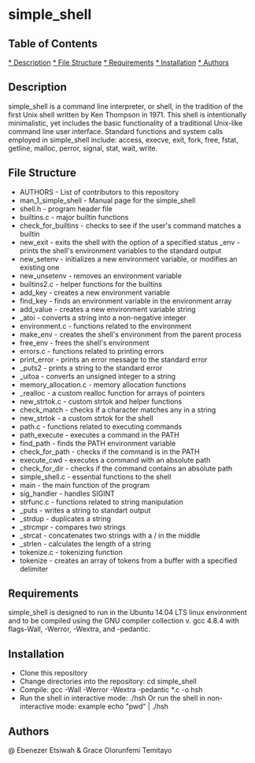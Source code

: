 # simple_shell
## Table of Contents
[* Description](https://github.com/Eben-123/simple_shell)
[* File Structure](https://github.com/Eben-123/simple_shell)
[* Requirements](https://github.com/Eben-123/simple_shell)
[* Installation](https://github.com/Eben-123/simple_shell)
[* Authors](https://github.com/Eben-123/simple_shell)

## Description
simple_shell is a command line interpreter, or shell, in the tradition of the first Unix shell written by Ken Thompson in 1971. This shell is intentionally minimalistic, yet includes the basic functionality of a traditional Unix-like command line user interface. Standard functions and system calls employed in simple_shell include: access, execve, exit, fork, free, fstat, getline, malloc, perror, signal, stat, wait, write.
## File Structure

* AUTHORS - List of contributors to this repository
* man_1_simple_shell - Manual page for the simple_shell
* shell.h - program header file
* builtins.c - major builtin functions
* check_for_builtins - checks to see if the user's command matches a builtin
* new_exit - exits the shell with the option of a specified status
_env - prints the shell's environment variables to the standard output
* new_setenv - initializes a new environment variable, or modifies an existing one
* new_unsetenv - removes an environment variable
* builtins2.c - helper functions for the builtins
* add_key - creates a new environment variable
* find_key - finds an environment variable in the environment array
* add_value - creates a new environment variable string
 * _atoi - converts a string into a non-negative integer
* environment.c - functions related to the environment
* make_env - creates the shell's environment from the parent process
* free_env - frees the shell's environment
* errors.c - functions related to printing errors
* print_error - prints an error message to the standard error
 * _puts2 - prints a string to the standard error
 * _uitoa - converts an unsigned integer to a string
* memory_allocation.c - memory allocation functions
 * _realloc - a custom realloc function for arrays of pointers
* new_strtok.c - custom strtok and helper functions
* check_match - checks if a character matches any in a string
* new_strtok - a custom strtok for the shell
* path.c - functions related to executing commands
* path_execute - executes a command in the PATH
* find_path - finds the PATH environment variable
* check_for_path - checks if the command is in the PATH
* execute_cwd - executes a command with an absolute path
* check_for_dir - checks if the command contains an absolute path
* simple_shell.c - essential functions to the shell
* main - the main function of the program
* sig_handler - handles SIGINT
* strfunc.c - functions related to string manipulation
 * _puts - writes a string to standart output
 * _strdup - duplicates a string
 * _strcmpr - compares two strings
 * _strcat - concatenates two strings with a / in the middle
 * _strlen - calculates the length of a string
* tokenize.c - tokenizing function
 * tokenize - creates an array of tokens from a buffer with a specified delimiter

## Requirements
simple_shell is designed to run in the Ubuntu 14.04 LTS linux environment and to be compiled using the GNU compiler collection v. gcc 4.8.4 with flags-Wall, -Werror, -Wextra, and -pedantic.
## Installation
* Clone this repository
* Change directories into the repository: cd simple_shell
* Compile: gcc -Wall -Werror -Wextra -pedantic *.c -o hsh
* Run the shell in interactive mode: ./hsh
Or run the shell in non-interactive mode: example echo "pwd" | ./hsh
## Authors
@ Ebenezer Etsiwah & Grace Olorunfemi Temitayo
